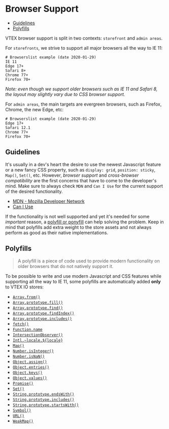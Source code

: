 # Browser Support

<!-- @import "[TOC]" {cmd="toc" depthFrom=2 depthTo=6 orderedList=false} -->

<!-- code_chunk_output -->

- [Guidelines](#guidelines)
- [Polyfills](#polyfills)

<!-- /code_chunk_output -->

VTEX browser support is split in two contexts: `storefront` and `admin areas`.

For `storefronts`, we strive to support all major browsers all the way to IE 11:

```text
# Browserslist example (date 2020-01-29)
IE 11
Edge 17+
Safari 8+
Chrome 77+
Firefox 70+
```

_Note: even though we support older browsers such as IE 11 and Safari 8, the layout may slightly vary due to CSS browser support._

For `admin areas`, the main targets are evergreen browsers, such as Firefox, Chrome, the new Edge, etc:

```text
# Browserslist example (date 2020-01-29)
Edge 17+
Safari 12.1
Chrome 77+
Firefox 70+
```

## Guidelines

It's usually in a dev's heart the desire to use the newest Javascript feature or a new fancy CSS property, such as `display: grid`, `position: sticky`, `Map()`, `Set()`, etc. However, _browser support_ and _cross-browser compatibility_ are the first concerns that have to come to the developer's mind. Make sure to always check `MDN` and `Can I Use` for the current support of the desired functionality.

- [MDN - Mozilla Developer Network](https://developer.mozilla.org/)
- [Can I Use](https://caniuse.com/)

If the functionality is not well supported and yet it's needed for some _important_ reason, a [polyfill or ponyfill](https://ponyfoo.com/articles/polyfills-or-ponyfills) can help solving the problem. Keep in mind that polyfills add extra weight to the store assets and not always perform as good as their native implementations.

## Polyfills

> A polyfill is a piece of code used to provide modern functionality on older browsers that do not natively support it.

To be possible to write and use modern Javascript and CSS features while supporting all the way to IE 11, some polyfills are automatically added **only** to VTEX IO stores:

- [`Array.from()`](https://developer.mozilla.org/en-US/docs/Web/JavaScript/Reference/Global_Objects/Array/from)
- [`Array.prototype.fill()`](https://developer.mozilla.org/en-US/docs/Web/JavaScript/Reference/Global_Objects/Array/fill)
- [`Array.prototype.find()`](https://developer.mozilla.org/en-US/docs/Web/JavaScript/Reference/Global_Objects/Array/find)
- [`Array.prototype.findIndex()`](https://developer.mozilla.org/en-US/docs/Web/JavaScript/Reference/Global_Objects/Array/findIndex)
- [`Array.prototype.includes()`](https://developer.mozilla.org/en-US/docs/Web/JavaScript/Reference/Global_Objects/Array/includes)
- [`fetch()`](https://developer.mozilla.org/en-US/docs/Web/API/Fetch_API)
- [`Function.name`](https://developer.mozilla.org/en-US/docs/Web/JavaScript/Reference/Global_Objects/Function/name)
- [`IntersectionObserver()`](https://developer.mozilla.org/en-US/docs/Web/API/IntersectionObserver)
- [`Intl.~locale.${locale}`](https://developer.mozilla.org/en-US/docs/Web/JavaScript/Reference/Global_Objects/Locale)
- [`Map()`](https://developer.mozilla.org/en-US/docs/Web/JavaScript/Reference/Global_Objects/Map)
- [`Number.isInteger()`](https://developer.mozilla.org/en-US/docs/Web/JavaScript/Reference/Global_Objects/Number/isInteger)
- [`Number.isNaN()`](https://developer.mozilla.org/en-US/docs/Web/JavaScript/Reference/Global_Objects/Number/isNaN)
- [`Object.assign()`](https://developer.mozilla.org/en-US/docs/Web/JavaScript/Reference/Global_Objects/Object/assign)
- [`Object.entries()`](https://developer.mozilla.org/en-US/docs/Web/JavaScript/Reference/Global_Objects/Object/entries)
- [`Object.keys()`](https://developer.mozilla.org/en-US/docs/Web/JavaScript/Reference/Global_Objects/Object/keys)
- [`Object.values()`](https://developer.mozilla.org/en-US/docs/Web/JavaScript/Reference/Global_Objects/Object/values)
- [`Promise()`](https://developer.mozilla.org/en-US/docs/Web/JavaScript/Reference/Global_Objects/Promise)
- [`Set()`](https://developer.mozilla.org/en-US/docs/Web/JavaScript/Reference/Global_Objects/Set)
- [`String.prototype.endsWith()`](https://developer.mozilla.org/en-US/docs/Web/JavaScript/Reference/Global_Objects/String/endsWith)
- [`String.prototype.includes()`](https://developer.mozilla.org/en-US/docs/Web/JavaScript/Reference/Global_Objects/String/includes)
- [`String.prototype.startsWith()`](https://developer.mozilla.org/en-US/docs/Web/JavaScript/Reference/Global_Objects/String/startsWith)
- [`Symbol()`](https://developer.mozilla.org/en-US/docs/Glossary/Symbol)
- [`URL()`](https://developer.mozilla.org/en-US/docs/Web/API/URL/URL)
- [`WeakMap()`](https://developer.mozilla.org/en-US/docs/Web/JavaScript/Reference/Global_Objects/WeakMap)
